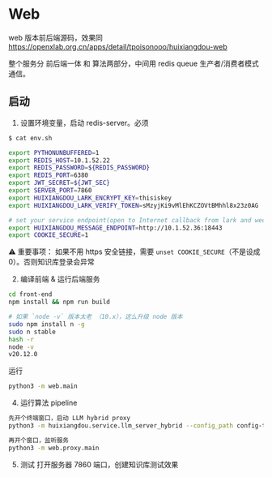 # Web

web 版本前后端源码，效果同 https://openxlab.org.cn/apps/detail/tpoisonooo/huixiangdou-web

整个服务分 前后端一体 和 算法两部分，中间用 redis queue 生产者/消费者模式通信。

## 启动

1. 设置环境变量，启动 redis-server。必须

```bash
$ cat env.sh

export PYTHONUNBUFFERED=1
export REDIS_HOST=10.1.52.22
export REDIS_PASSWORD=${REDIS_PASSWORD}
export REDIS_PORT=6380
export JWT_SECRET=${JWT_SEC}
export SERVER_PORT=7860
export HUIXIANGDOU_LARK_ENCRYPT_KEY=thisiskey
export HUIXIANGDOU_LARK_VERIFY_TOKEN=sMzyjKi9vMlEhKCZOVtBMhhl8x23z0AG

# set your service endpoint(open to Internet callback from lark and wechat)
export HUIXIANGDOU_MESSAGE_ENDPOINT=http://10.1.52.36:18443
export COOKIE_SECURE=1
```
⚠️ 重要事项：  如果不用 https 安全链接，需要 `unset COOKIE_SECURE`（不是设成 0）。否则知识库登录会异常


2. 编译前端 & 运行后端服务

```bash
cd front-end
npm install && npm run build

# 如果 `node -v` 版本太老 （10.x），这么升级 node 版本
sudo npm install n -g
sudo n stable
hash -r
node -v
v20.12.0
```

运行

```bash
python3 -m web.main
```

4. 运行算法 pipeline

```bash
先开个终端窗口，启动 LLM hybrid proxy
python3 -m huixiangdou.service.llm_server_hybrid --config_path config-template.ini

再开个窗口，监听服务
python3 -m web.proxy.main
```

5. 测试
打开服务器 7860 端口，创建知识库测试效果
